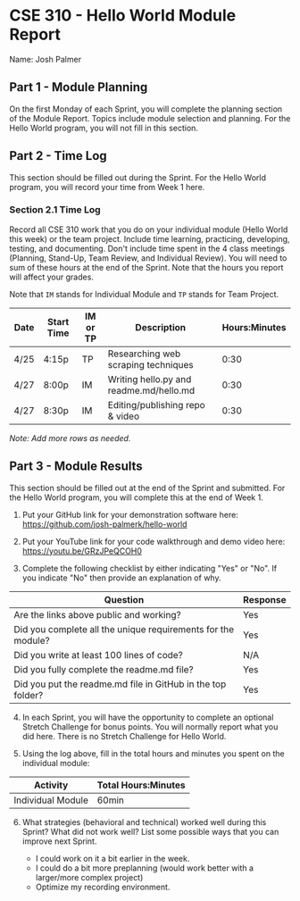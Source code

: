 # CSE 310 - Hello World Module Report

Name: Josh Palmer

## Part 1 - Module Planning

On the first Monday of each Sprint, you will complete the planning section of the Module Report.  Topics include module selection and planning.  For the Hello World program, you will not fill in this section.

## Part 2 - Time Log

This section should be filled out during the Sprint. For the Hello World program, you will record your time from Week 1 here.

### Section 2.1 Time Log

Record all CSE 310 work that you do on your individual module (Hello World this week) or the team project.  Include time learning, practicing, developing, testing, and documenting.  Don't include time spent in the 4 class meetings (Planning, Stand-Up, Team Review, and Individual Review).  You will need to sum of these hours at the end of the Sprint. Note that the hours you report will affect your grades.

Note that `IM` stands for Individual Module and `TP` stands for Team Project.

|Date      |Start Time|IM or TP|Description                                 |Hours:Minutes|
|----------|----------|--------|--------------------------------------------|-------------|
|   4/25   |   4:15p  |   TP   | Researching web scraping techniques        |  0:30       |
|   4/27   |   8:00p  |   IM   | Writing hello.py and readme.md/hello.md    |  0:30       |
|   4/27   |   8:30p  |   IM   | Editing/publishing repo & video            |  0:30       |

_Note: Add more rows as needed._

## Part 3 - Module Results

This section should be filled out at the end of the Sprint and submitted.  For the Hello World program, you will complete this at the end of Week 1.

1. Put your GitHub link for your demonstration software here: https://github.com/josh-palmerk/hello-world

2. Put your YouTube link for your code walkthrough and demo video here: https://youtu.be/GRzJPeQCOH0

3. Complete the following checklist by either indicating "Yes" or "No".  If you indicate "No" then provide an explanation of why.

|Question                                                    |Response|
|------------------------------------------------------------|--------|
|Are the links above public and working?                     |  Yes   |
|Did you complete all the unique requirements for the module?|  Yes   |
|Did you write at least 100 lines of code?                   |  N/A   |
|Did you fully complete the readme.md file?                  |  Yes   |
|Did you put the readme.md file in GitHub in the top folder? |  Yes   |

4. In each Sprint, you will have the opportunity to complete an optional Stretch Challenge for bonus points.  You will normally report what you did here.  There is no Stretch Challenge for Hello World.

5. Using the log above, fill in the total hours and minutes you spent on the individual module:

|Activity         |Total Hours:Minutes|
|-----------------|-------------------|
|Individual Module|    60min          |


6. What strategies (behavioral and technical) worked well during this Sprint?  What did not work well?  List some possible ways that you can improve next Sprint.

    * I could work on it a bit earlier in the week.
    * I could do a bit more preplanning (would work better with a larger/more complex project)
    * Optimize my recording environment.